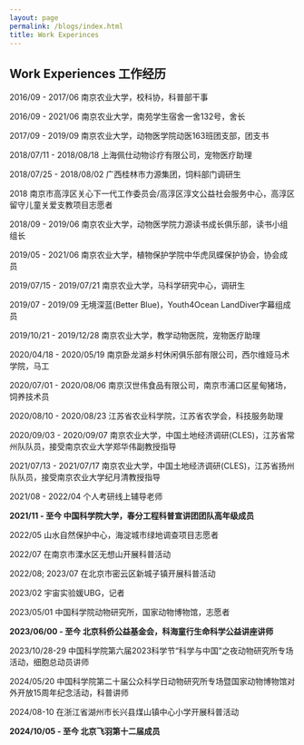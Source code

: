 ```yaml
---
layout: page
permalink: /blogs/index.html
title: Work Experinces
---
```


## Work Experiences 工作经历

2016/09 - 2017/06  南京农业大学，校科协，科普部干事

2016/09 - 2021/06  南京农业大学，南苑学生宿舍一舍132号，舍长

2017/09 - 2019/09  南京农业大学，动物医学院动医163班团支部，团支书

2018/07/11 - 2018/08/18  上海佩仕动物诊疗有限公司，宠物医疗助理

2018/07/25 - 2018/08/02  广西桂林市力源集团，饲料部门调研生

2018 南京市高淳区关心下一代工作委员会/高淳区淳文公益社会服务中心，高淳区留守儿童关爱支教项目志愿者

2018/09 - 2019/06  南京农业大学，动物医学院力源读书成长俱乐部，读书小组组长

2019/05 - 2021/06  南京农业大学，植物保护学院中华虎凤蝶保护协会，协会成员

2019/07/15 - 2019/07/21  南京农业大学，马科学研究中心，调研生

2019/07 - 2019/09  无境深蓝(Better Blue)，Youth4Ocean LandDiver字幕组成员

2019/10/21 - 2019/12/28  南京农业大学，教学动物医院，宠物医疗助理

2020/04/18 - 2020/05/19  南京卧龙湖乡村休闲俱乐部有限公司，西尔维娅马术学院，马工

2020/07/01 - 2020/08/06  南京汉世伟食品有限公司，南京市浦口区星甸猪场，饲养技术员

2020/08/10 - 2020/08/23  江苏省农业科学院，江苏省农学会，科技服务助理

2020/09/03 - 2020/09/07  南京农业大学，中国土地经济调研(CLES)，江苏省常州队队员，接受南京农业大学郑华伟副教授指导

2021/07/13 - 2021/07/17  南京农业大学，中国土地经济调研(CLES)，江苏省扬州队队员，接受南京农业大学纪月清教授指导

2021/08 - 2022/04 个人考研线上辅导老师

**2021/11 - 至今 中国科学院大学，春分工程科普宣讲团团队高年级成员**

2022/05 山水自然保护中心，海淀城市绿地调查项目志愿者

2022/07 在南京市溧水区无想山开展科普活动

2022/08; 2023/07 在北京市密云区新城子镇开展科普活动

2023/02 宇宙实验媛UBG，记者

2023/05/01 中国科学院动物研究所，国家动物博物馆，志愿者

**2023/06/00 - 至今 北京科侨公益基金会，科海童行生命科学公益讲座讲师**

2023/10/28-29 中国科学院第六届2023科学节“科学与中国”之夜动物研究所专场活动，细胞总动员讲师

2024/05/20 中国科学院第二十届公众科学日动物研究所专场暨国家动物博物馆对外开放15周年纪念活动，科普讲师

2024/08-10 在浙江省湖州市长兴县煤山镇中心小学开展科普活动

**2024/10/05 - 至今 北京飞羽第十二届成员**
